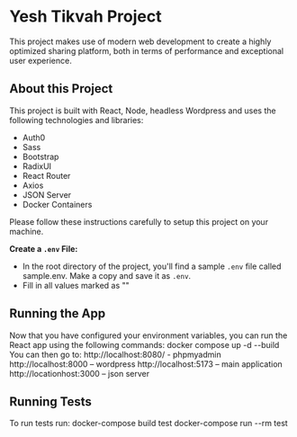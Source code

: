 # Yesh Tikvah Project

This project makes use of modern web development to create a highly optimized sharing platform, both in terms of performance and exceptional user experience.


## About this Project 

This project is built with React, Node, headless Wordpress and uses the following technologies and libraries: 

- Auth0 
- Sass
- Bootstrap 
- RadixUI
- React Router 
- Axios  
- JSON Server
- Docker Containers

Please follow these instructions carefully to setup this project on your machine. 


 **Create a `.env` File:**

   - In the root directory of the project, you'll find a sample `.env` file called sample.env. Make a copy and save it as `.env`.
   - Fill in all values marked as "<ADD>"  


## Running the App

Now that you have configured your environment variables, you can run the React app using the following commands:
docker compose up -d --build
You can then go to:
http://localhost:8080/  - phpmyadmin
http://localhost:8000 – wordpress
http://localhost:5173 – main application
http://locationhost:3000 – json server

## Running Tests

To run tests run:
docker-compose build test
docker-compose run --rm test


